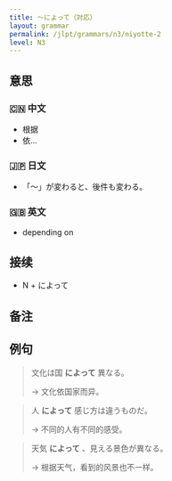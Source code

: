 ```yaml
---
title: 〜によって（対応）
layout: grammar
permalink: /jlpt/grammars/n3/niyotte-2
level: N3
---
```


## 意思

### 🇨🇳 中文

- 根据
- 依...

### 🇯🇵 日文

- 「〜」が変わると、後件も変わる。

### 🇬🇧 英文

- depending on

## 接续

- N + によって

## 备注


## 例句

> 文化は国 **によって** 異なる。
>
> → 文化依国家而异。

> 人 **によって** 感じ方は違うものだ。
>
> → 不同的人有不同的感受。

> 天気 **によって** 、見える景色が異なる。
>
> → 根据天气，看到的风景也不一样。

